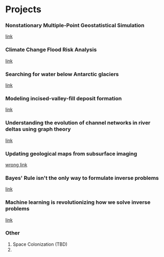 # Projects

### Nonstationary Multiple-Point Geostatistical Simulation
[link](https://ammilten.github.io/projects/mps)

### Climate Change Flood Risk Analysis
[link](https://ammilten.github.io/projects/flood-risk)

### Searching for water below Antarctic glaciers
[link](https://ammilten.github.io/projects/radar-glaciers)

### Modeling incised-valley-fill deposit formation
[link](https://ammilten.github.io/projects/incised-valley-modeling)

### Understanding the evolution of channel networks in river deltas using graph theory
[link](https://ammilten.github.io/projects/river-delta-graphs)

### Updating geological maps from subsurface imaging
[wrong link](https://ammilten.github.io/projects/measure-theory-hypothesis)

### Bayes' Rule isn't the only way to formulate inverse problems
[link](https://ammilten.github.io/projects/measure-theory)

### Machine learning is revolutionizing how we solve inverse problems
[link](https://ammilten.github.io/projects/measure-theory-inversion)

### Other
1. Space Colonization (TBD)
2. 
